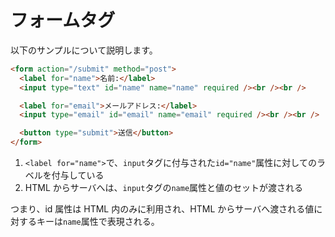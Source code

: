 # フォームタグ

以下のサンプルについて説明します。

```html
<form action="/submit" method="post">
  <label for="name">名前:</label>
  <input type="text" id="name" name="name" required /><br /><br />

  <label for="email">メールアドレス:</label>
  <input type="email" id="email" name="email" required /><br /><br />

  <button type="submit">送信</button>
</form>
```

1. `<label for="name">`で、`input`タグに付与された`id="name"`属性に対してのラベルを付与している
2. HTML からサーバへは、`input`タグの`name`属性と値のセットが渡される

つまり、id 属性は HTML 内のみに利用され、HTML からサーバへ渡される値に対するキーは`name`属性で表現される。
